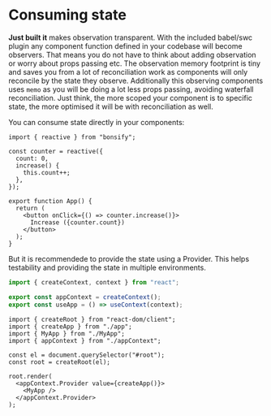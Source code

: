 # Consuming state

**Just built it** makes observation transparent. With the included babel/swc plugin any component function defined in your codebase will become observers. That means you do not have to think about adding observation or worry about props passing etc. The observation memory footprint is tiny and saves you from a lot of reconciliation work as components will only reconcile by the state they observe. Additionally this observing components uses `memo` as you will be doing a lot less props passing, avoiding waterfall reconciliation. Just think, the more scoped your component is to specific state, the more optimised it will be with reconciliation as well.

You can consume state directly in your components:

```tsx
import { reactive } from "bonsify";

const counter = reactive({
  count: 0,
  increase() {
    this.count++;
  },
});

export function App() {
  return (
    <button onClick={() => counter.increase()}>
      Increase ({counter.count})
    </button>
  );
}
```

But it is recommendede to provide the state using a Provider. This helps testability and providing the state in multiple environments.

```ts
import { createContext, context } from "react";

export const appContext = createContext();
export const useApp = () => useContext(context);
```

```tsx
import { createRoot } from "react-dom/client";
import { createApp } from "./app";
import { MyApp } from "./MyApp";
import { appContext } from "./appContext";

const el = document.querySelector("#root");
const root = createRoot(el);

root.render(
  <appContext.Provider value={createApp()}>
    <MyApp />
  </appContext.Provider>
);
```
